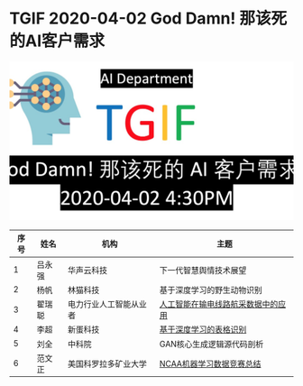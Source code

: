 # TGIF 2020-04-02 God Damn! 那该死的AI客户需求
![](Documents/2.jpg "")


| 序号 | 姓名 | 机构 | 主题 |
| ---- | ---- | ----|-----|
|1| 吕永强 | 华声云科技 | 下一代智慧舆情技术展望|
|2| 杨帆 | 林猫科技 | 基于深度学习的野生动物识别 |
|3| 翟瑞聪 | 电力行业人工智能从业者 | [人工智能在输电线路航采数据中的应用](Documents/人工智能在输电线路航采数据中的应用_20200402.pdf) |
|4| 李超 | 新蛋科技 | [基于深度学习的表格识别](Documents/TGIF李超基于深度学习表格识别.pptx)|
|5| 刘全 | 中科院 | GAN核心生成逻辑源代码剖析|
|6| 范文正 | 美国科罗拉多矿业大学 | [NCAA机器学习数据竞赛总结](Documents/NCAA.pptx)|
